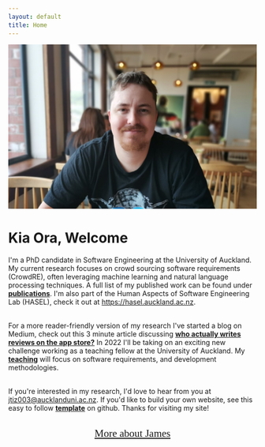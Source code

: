 ```yaml
---
layout: default
title: Home
---
```


<div class="container-fluid">
  <div class="row">
    <div class="col-sm-5 mb-4">
      <img class="img-fluid" right="100" src="imgs\web_pic.jpg" alt="James Tizard" width="600" 
     ><br>
    </div>
    <div class="col-sm-6">    
    <h1 class="text-primary">Kia Ora, Welcome</h1>

I'm a PhD candidate in Software Engineering at the University of Auckland. My current research focuses on crowd sourcing software requirements (CrowdRE), often leveraging machine learning and natural language processing techniques. A full list of my published work can be found under <a href="/publications" style="font-weight:bold">publications</a>. I'm also part of the Human Aspects of Software Engineering Lab (HASEL), check it out at <a href="https://hasel.auckland.ac.nz/" target="_blank" >https://hasel.auckland.ac.nz</a>.<br><br>

For a more reader-friendly version of my research I've started a blog on Medium, check out this 3 minute article discussing <a href="https://medium.com/@james-tizard/who-actually-writes-reviews-on-the-app-store-and-software-forums-d5a492be3fc0" target="_blank" style="font-weight:bold">who actually writes reviews on the app store?</a> In 2022 I'll be taking on an exciting new challenge working as a teaching fellow at the University of Auckland. My <a href="/teaching" style="font-weight:bold">teaching</a> will focus on software requirements, and development methodologies.    <br><br>

If you're interested in my research, I'd love to hear from you at <a href="mailto:jtiz003@aucklanduni.ac.nz" target="_blank" >jtiz003@aucklanduni.ac.nz</a>. If you'd like to build your own website, see this easy to follow <a href="https://github.com/kblincoe/kblincoe.github.io" target="_blank" style="font-weight:bold">template</a> on github. Thanks for visiting my site! <br><br>

<div class="mb-4" style="text-align: center;"><a href="/about.html"  style="font-family: 'Lucida Handwriting', cursive; font-size: 150%;">More about James</a></div>


</div>
</div>


